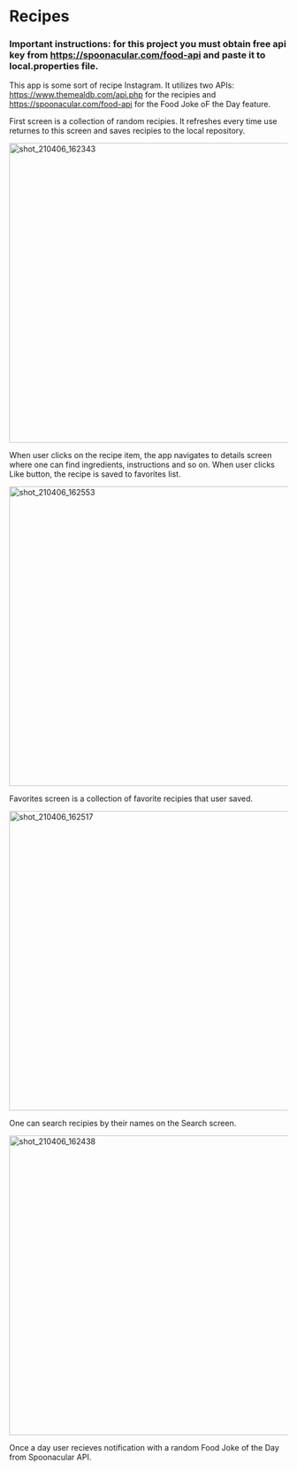 # Recipes

### Important instructions: for this project you must obtain free api key from https://spoonacular.com/food-api and paste it to local.properties file.

This app is some sort of recipe Instagram. It utilizes two APIs: https://www.themealdb.com/api.php for the recipies and https://spoonacular.com/food-api for the Food Joke oF the Day feature.

First screen is a collection of random recipies. It refreshes every time use returnes to this screen and saves recipies to the local repository.

<img width="541" alt="shot_210406_162343" src="https://user-images.githubusercontent.com/32913778/113718982-da62e400-96f5-11eb-83e5-bb1eb1d1b859.png">

When user clicks on the recipe item, the app navigates to details screen where one can find ingredients, instructions and so on. When user clicks Like button, the recipe is saved to favorites list.

<img width="541" alt="shot_210406_162553" src="https://user-images.githubusercontent.com/32913778/113718970-d8008a00-96f5-11eb-99ae-41332a13a3d2.png">

Favorites screen is a collection of favorite recipies that user saved.

<img width="541" alt="shot_210406_162517" src="https://user-images.githubusercontent.com/32913778/113718977-d931b700-96f5-11eb-85c9-635fbe0c39bc.png">

One can search recipies by their names on the Search screen.

<img width="541" alt="shot_210406_162438" src="https://user-images.githubusercontent.com/32913778/113718978-d9ca4d80-96f5-11eb-98f3-ad19c583ed3e.png">

Once a day user recieves notification with a random Food Joke of the Day from Spoonacular API.
